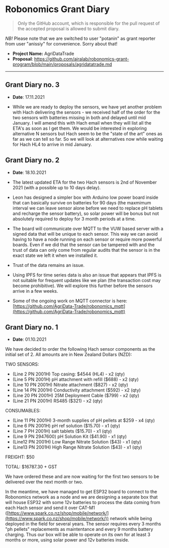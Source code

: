 # Robonomics Grant Diary

> Only the GitHub account, which is responsible for the pull request of the accepted proposal is allowed to submit diary.

*NB!* Please note that we are switched to user "potanin" as grant reporter from user "anissiy" for convenience. Sorry about that!

* **Project Name:** AgriDataTrade
* **Proposal**: https://github.com/airalab/robonomics-grant-program/blob/main/proposals/agridatatrade.md

---

## Grant Diary no. 3

* **Date**: 17.11.2021

* While we are ready to deploy the sensors, we have yet another problem with Hach delivering the sensors - we received half of the order for the two sensors with batteries missing in both and delayed until mid January. I will amend this with Hach email when they will list all the ETA's as soon as I get them. We would be interested in exploring alternative N sensors but Hach seem to be the "state of the art" ones as far as we can tell so far. So we will look at alternatives now while waiting for Hach HL4 to arrive in mid January.

## Grant Diary no. 2

* **Date**: 18.10.2021

* The latest updated ETA for the two Hach sensors is 2nd of November 2021 (with a possible up to 10 days delay).
* Leon has designed a simpler box with Arduino low power board inside that can basically survive on batteries for 90 days (the maxmimum interval we can leave sensor alone before we need to replace pH tablets and recharge the sensor battery), so solar power will be bonus but not absolutely required to deploy for 3 month periods at a time.
* The board will communicate over MQTT to the VUW based server with a signed data that will be unique to each sensor. This way we can avoid having to have a node running on each sensor or require more powerful boards. Even if we did that the sensor can be tampered with and the trust of data can only come from regular audits that the sensor is in the exact state we left it when we installed it.
* Trust of the data remains an issue.
* Using IPFS for time series data is also an issue that appears that IPFS is not suitable for frequent updates like we plan (the transaction cost may become prohibitive). We will explore this further before the sensors arrive in a few weeks.
* Some of the ongoing work on MQTT connector is here: [https://github.com/AgriData-Trade/robonomics_mqtt](https://github.com/AgriData-Trade/robonomics_mqtt)

## Grant Diary no. 1

* **Date**: 01.10.2021

We have decided to order the following Hach sensor components as the initial set of 2. All amounts are in New Zealand Dollars (NZD):

TWO SENSORS:

* (Line 2 PN 2001H) Top casing: $4544 (HL4) - x2 (qty)
* (Line 5 PN 2001H) pH attachment with refill ($688) - x2 (qty)
* (Line 10 PN 2001H) Nitrate attachment ($827) - x2 (qty)
* (Line 14 PN 2001H) Conductivity attachment ($592) - x2 (qty)
* (Line 20 PN 2001H) 25M Deployment Cable ($799) - x2 (qty)
* (Line 21 PN 2001H) RS485 ($321) - x2 (qty)

CONSUMABLES:

* (Line 11 PN 2001H) 3-month supplies of pH pellets at $259 - x4 (qty)
* (Line 6 PN 2001H) pH ref solution ($15.70) - x1 (qty)
* (Line 7 PH 2001H) salt tablets ($15.70) - x1 (qty)
* (Line 9 PN 2947600) pH Solution Kit ($41.90) - x1 (qty)
* (Line12 PN 2001H) Low Range Nitrate Solution ($43) - x1 (qty)
* (Line13 PN 2001H) High Range Nitrate Solution ($43) - x1 (qty)

FREIGHT: $50

TOTAL: $16787.30 + GST

We have ordered these and are now waiting for the first two sensors to be delivered over the next month or two.

In the meantime, we have managed to get ESP32 board to connect to the Robonomics network as a node and we are designing a separate box that will house ESP32 with some 12v batteries to process the data coming from each Hach sensor and send it over CAT-M1 ([https://www.spark.co.nz/shop/mobile/network/](https://www.spark.co.nz/shop/mobile/network/)) network while being deployed in the field for several years. The sensor requires every 3 months "ph pellets" replacements as maintentance and every 9 months battery charging. Thus our box will be able to operate on its own for at least 3 months or more, using solar power and 12v batteries inside.
